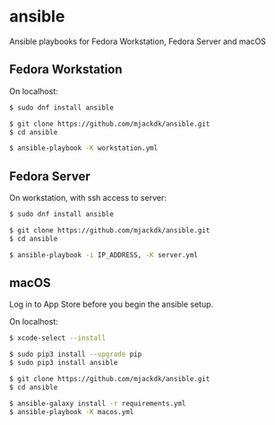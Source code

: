 # ansible
Ansible playbooks for Fedora Workstation, Fedora Server and macOS

## Fedora Workstation

On localhost:
``` bash
$ sudo dnf install ansible

$ git clone https://github.com/mjackdk/ansible.git
$ cd ansible

$ ansible-playbook -K workstation.yml
```

## Fedora Server

On workstation, with ssh access to server:
``` bash
$ sudo dnf install ansible

$ git clone https://github.com/mjackdk/ansible.git
$ cd ansible

$ ansible-playbook -i IP_ADDRESS, -K server.yml
```
## macOS

Log in to App Store before you begin the ansible setup.

On localhost:
``` bash
$ xcode-select --install

$ sudo pip3 install --upgrade pip
$ sudo pip3 install ansible

$ git clone https://github.com/mjackdk/ansible.git
$ cd ansible

$ ansible-galaxy install -r requirements.yml
$ ansible-playbook -K macos.yml
```
